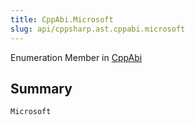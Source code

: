 ```yaml
---
title: CppAbi.Microsoft
slug: api/cppsharp.ast.cppabi.microsoft
---
```

Enumeration Member in [CppAbi](/api/cppsharp/ast/cppabi)

## Summary



```csharp
Microsoft
```

